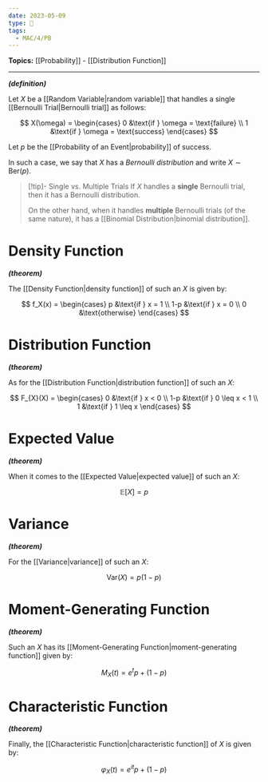 ```yaml
---
date: 2023-05-09
type: 🧠
tags:
  - MAC/4/PB
---
```


**Topics:** [[Probability]] - [[Distribution Function]]

---

_**(definition)**_

Let $X$ be a [[Random Variable|random variable]] that handles a single [[Bernoulli Trial|Bernoulli trial]] as follows:

$$
X(\omega) =
\begin{cases}
0 &\text{if } \omega = \text{failure} \\
1 &\text{if } \omega = \text{success}
\end{cases}
$$

Let $p$ be the [[Probability of an Event|probability]] of success.

In such a case, we say that $X$ has a _Bernoulli distribution_ and write $X \sim \mathrm{Ber}(p)$.

> [!tip]- Single vs. Multiple Trials
> If $X$ handles a **single** Bernoulli trial, then it has a Bernoulli distribution.
>
> On the other hand, when it handles **multiple** Bernoulli trials (of the same nature), it has a [[Binomial Distribution|binomial distribution]].

# Density Function

_**(theorem)**_

The [[Density Function|density function]] of such an $X$ is given by:

$$
f_X(x) =
\begin{cases}
p &\text{if } x = 1 \\
1-p &\text{if } x = 0 \\
0 &\text{otherwise}
\end{cases}
$$

# Distribution Function

_**(theorem)**_

As for the [[Distribution Function|distribution function]] of such an $X$:

$$
F_{X}(X) =
\begin{cases}
0 &\text{if }  x < 0 \\
1-p &\text{if } 0 \leq x < 1 \\
1 &\text{if } 1 \leq x
\end{cases}
$$

# Expected Value

_**(theorem)**_

When it comes to the [[Expected Value|expected value]] of such an $X$:

$$
\mathbb{E}[X] = p
$$

# Variance

_**(theorem)**_

For the [[Variance|variance]] of such an $X$:

$$
\mathrm{Var}(X) = p(1-p)
$$

# Moment-Generating Function

_**(theorem)**_

Such an $X$ has its [[Moment-Generating Function|moment-generating function]] given by:

$$
M_X(t) = e^t p + (1-p)
$$

# Characteristic Function

_**(theorem)**_

Finally, the [[Characteristic Function|characteristic function]] of $X$ is given by:

$$
\varphi_X(t) = e^{it} p + (1-p)
$$
